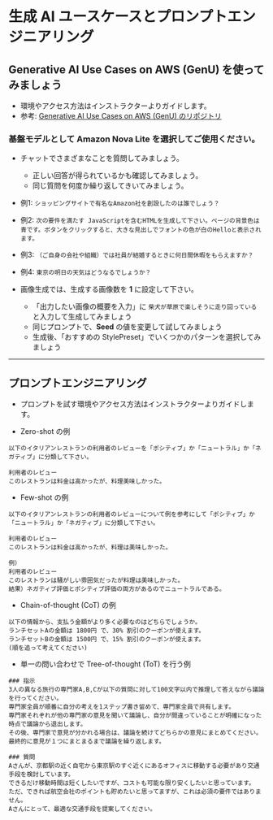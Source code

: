 # 生成 AI ユースケースとプロンプトエンジニアリング


## Generative AI Use Cases on AWS (GenU) を使ってみましょう

* 環境やアクセス方法はインストラクターよりガイドします。
* 参考: [Generative AI Use Cases on AWS (GenU) のリポジトリ](https://github.com/aws-samples/generative-ai-use-cases-jp)

### 基盤モデルとして Amazon Nova Lite を選択してご使用ください。

* チャットでさまざまなことを質問してみましょう。
    - 正しい回答が得られているかも確認してみましょう。
    - 同じ質問を何度か繰り返してきいてみましょう。

* 例1: `ショッピングサイトで有名なAmazon社を創設したのは誰でしょう？`
* 例2: `次の要件を満たす JavaScriptを含むHTMLを生成して下さい。ページの背景色は青です。ボタンをクリックすると、大きな見出しでフォントの色が白のHelloと表示されます。`
* 例3: `（ご自身の会社や組織）では社員が結婚するときに何日間休暇をもらえますか？`
* 例4: `東京の明日の天気はどうなるでしょうか？`

* 画像生成では、生成する画像数を **1** に設定して下さい。
    - 「出力したい画像の概要を入力」に `柴犬が草原で楽しそうに走り回っている` と入力して生成してみましょう
    - 同じプロンプトで、**Seed** の値を変更して試してみましょう
    - 生成後、「おすすめの StylePreset」でいくつかのパターンを選択してみましょう

---

## プロンプトエンジニアリング

* プロンプトを試す環境やアクセス方法はインストラクターよりガイドします。

* Zero-shot の例

```
以下のイタリアンレストランの利用者のレビューを「ポシティブ」か「ニュートラル」か「ネガティブ」に分類して下さい。

利用者のレビュー
このレストランは料金は高かったが、料理美味しかった。
```


* Few-shot の例

```
以下のイタリアンレストランの利用者のレビューについて例を参考にして「ポシティブ」か「ニュートラル」か「ネガティブ」に分類して下さい。

利用者のレビュー
このレストランは料金は高かったが、料理は美味しかった。

例）
利用者のレビュー
このレストランは騒がしい雰囲気だったが料理は美味しかった。
結果）ネガティブ評価とポシティブ評価の両方があるのでニュートラルである。
```

* Chain-of-thought (CoT)  の例

```
以下の情報から、支払う金額がより多く必要なのはどちらでしょうか。
ランチセットAの金額は 1800円 で、30% 割引のクーポンが使えます。
ランチセットBの金額は 1500円 で、15% 割引のクーポンが使えます。
(順を追って考えてください)
```

* 単一の問い合わせで Tree-of-thought (ToT) を行う例

```
### 指示
3人の異なる旅行の専門家A,B,Cが以下の質問に対して100文字以内で推理して答えながら議論を行ってください。
専門家全員が順番に自分の考えを1ステップ書き留めて、専門家全員で共有します。
専門家それぞれが他の専門家の意見を聞いて議論し、自分が間違っていることが明確になった時点で議論から退出します。
その後、専門家で意見が分かれる場合は、議論を続けてどちらかの意見にまとめてください。
最終的に意見が１つにまとまるまで議論を繰り返します。

### 質問
Aさんが、京都駅の近く自宅から東京駅のすぐ近くにあるオフィスに移動する必要があり交通手段を検討しています。
できるだけ移動時間は短くしたいですが、コストも可能な限り安くしたいと思っています。
ただ、できれば航空会社のポイントも貯めたいと思ってますが、これは必須の要件ではありません。
Aさんにとって、最適な交通手段を提案してください。
```

